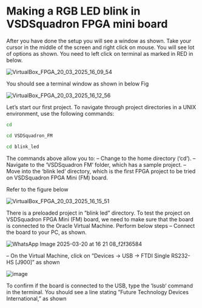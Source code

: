 # Making a RGB LED blink in VSDSquadron FPGA mini board

After you have done the setup you will see a window as shown. Take your cursor in the middle of the screen and
right click on mouse. You will see lot of options as shown. You need to left
click on terminal as marked in RED in below.

![VirtualBox_FPGA_20_03_2025_16_09_54](https://github.com/user-attachments/assets/6487ff95-5215-4a96-aca8-c8c127e8b4b2)

You should see a terminal window as shown in below Fig

![VirtualBox_FPGA_20_03_2025_16_12_56](https://github.com/user-attachments/assets/6806daa0-bb3d-4029-a3ac-99fd21a9f459)

Let’s start our first project. To navigate through project directories in a UNIX environment,
use the following commands:
```bash
cd
```
```bash
cd VSDSquadron_FM
```
```bash
cd blink_led
```
The commands above allow you to:
– Change to the home directory (‘cd‘).
– Navigate to the ‘VSDSquadron FM‘ folder, which has a sample project.
– Move into the ‘blink led‘ directory, which is the first FPGA project to be tried on VSDSquadron FPGA Mini (FM) board.

Refer to the figure below

![VirtualBox_FPGA_20_03_2025_16_15_51](https://github.com/user-attachments/assets/01ff32ea-40b7-4ac2-885c-9bcc0ab96c90)

There is a preloaded project in ”blink led” directory. To test the project on VSDSquadron
FPGA Mini (FM) board, we need to make sure that the board is connected to the Oracle
Virtual Machine. Perform below steps
– Connect the board to your PC, as shown.

![WhatsApp Image 2025-03-20 at 16 21 08_f2f36584](https://github.com/user-attachments/assets/253b9538-d820-418a-bbd3-6668f00abbf9)

– On the Virtual Machine, click on ”Devices → USB → FTDI Single RS232-HS [J900]” as
shown

![image](https://github.com/user-attachments/assets/2624f754-49f7-42eb-85dd-471c2ae114f0)

To confirm if the board is connected to the USB, type the ‘lsusb‘ command in the terminal.
You should see a line stating ”Future Technology Devices International,” as shown


